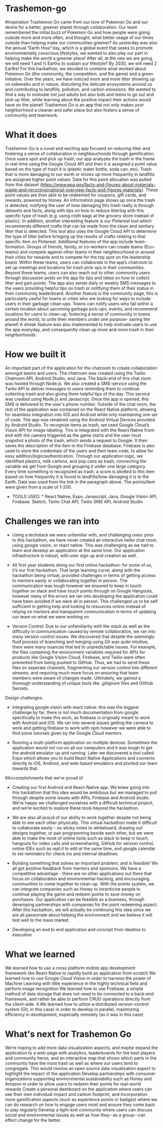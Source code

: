 # Trashemon-go

#Inspiration
Trashemon Go came from our love of Pokemon Go and our desire for a better, greener planet through collaboration. Our team remembered the initial buzz of Pokemon Go and how people were going outside more and more often, and thought, what better usage of our times outside than helping make our communities greener? As yesterday was also the annual "Earth Hour"day, which is a global event that seeks to promote environmentally conscious lifestyles, we wanted to also play our part in helping make the world a greener place! After all, at the rate we are going, we will need 1 and ½ Earths to sustain our lifestyle? By 2030, we will need 2 Earths! For this hackathon, we decided to combine what worked about Pokemon Go (the community, the competition, and the game) and a green initiative. Over the years, we have noticed more and more litter showing up on sidewalks and in nature, disturbing the delicate ecosystems around us and contributing to landfills, pollution, and carbon emissions. We wanted to find a way to motivate not just adults but also kids and teens to go out and pick up litter, while learning about the positive impact their actions would have on the planet! Trashemon Go is an app that not only makes your neighborhood a cleaner and safer place but also fosters a sense of community and teamwork.

# What it does
Trashemon Go is a novel and exciting app focused on reducing litter and fostering a sense of collaboration in neighbourhoods through gamification. Once users spot and pick up trash, our app analyzes the trash in the frame in real-time using the Google Cloud API and then it is assigned a point value based on the type of trash it is (plastic water bottle, soda can, etc). Trash that is more damaging to our earth or shows up more frequently in landfills are assigned higher point values. Data for this point allocation was pulled from this dataset (https://www.epa.gov/facts-and-figures-about-materials-waste-and-recycling/national-overview-facts-and-figures-materials). These point values are then able to be redeemed for coupons, gift cards, and rewards, powered by Honey. An information page shows up once the trash is detected, notifying the user of how damaging this trash really is through datasets and facts, along with tips on how to reduce littering with this specific type of trash (e.g. using cloth bags at the grocery store instead of plastic). In addition, another interesting feature is our Pinterest tool which recommends different crafts that can be made from the clean and sanitary litter that is detected. This tool also uses the Google Cloud API to determine the type of litter before bringing up the results of crafts relating to that specific item on Pinterest. Additional features of the app include team-formation. Groups of friends, family, or co-workers can create teams (Eco-teams) and compete against other teams in their neighbourhood or around their cities for rewards and to compete for the top spot on the leadership board. Within these teams, users can collaborate in the app’s chatroom to set up meetings and locations for trash pick-ups in their communities. Beyond these teams, users can also reach out to other community users through discussion posts on the app for tips and ideas on how to collect litter and gain points. The app also sends daily or weekly SMS messages to the users providing helpful tips on trash or notifying them of their status in their community leaderboard. Another feature is the community page, this is particularly useful for towns or cities who are looking for ways to include users in their garbage clean-ups. Towns can notify users who fall within a certain location about upcoming garbage pick-ups, events, and recommend locations for users to clean-up, fostering a sense of community in towns around the world, to unite their members under one purpose- saving the planet! A streak feature was also implemented to help motivate users to use the app everyday, and consequently clean up more and more trash in their neighborhoods.

# How we built it
An important part of the application for the chatroom to create collaboration amongst teams and users. The chatroom was created using the Twilio Chatroom API, Android Studio, and Java. The back-end of this chat room was hosted through Node.js. We also created a SMS-service using the Twilio API to deliver messages to users reminding them to continue collecting trash and also giving them helpful tips of the day. This service was created using Node.js and Javascript. Once the app is opened, this SMS is delivered to the user's phone number. Outside of the chat room, the rest of the application was contained on the React Native platform, allowing for seamless integration into iOS and Android while only maintaining one set of code. The app was rendered using the Android Virtual Devices provided by Android Studio. To recognize items as trash, we used Google Cloud’s Vision API for image labeling. This is integrated with the React Native front-end with the camera triggered as the game starts and the user must snapshot a photo of the trash, which sends a request to Google. It then saves the description of the item in the Firebase database. Firebase is also used to store the credentials of the users and their team code, to allow for easy addition/login/authentication. Through our application logic, we identified plastics, milk cartons, and pop cans as trash, connecting the variable we get from Google and grouping it under one large category. Every time something is recognized as trash, a score is allotted to this item based on how frequently it is found in landfills/how damaging it is to the Earth. Data was used from the link in the paragraph above. The points/item were given from a scale of 1-200.

* TOOLS USED: * React Native, Expo, Javascript, Java, Google Vision API, Firebase. Sketch, Twilio Chat API, Twilio SMS API, Android Studio

# Challenges we ran into
- Using a techstack we were unfamiliar with, and challenging ones: prior to this hackathon, we have never created an interactive twilio chat room, using google vision, or react native. This was challenging as we had to learn and develop an application at the same time. Our application infrastructure is robust, with user sign up and creation as well.

- All first year students doing our first online hackathon: for some of us, it’s our first hackathon. That large learning curve, along with the hackathon being virtual, provided challenges in terms of getting access to mentors easily or collaborating together in person. The communication was tough however we ensured to keep in touch together on slack and have touch points through on Google Hangouts, however many of the errors we ran into developing the application could have been avoided if we were all in person. This challenged us to be self sufficient in getting help and looking to resources online instead of relying on mentors and transparent communication in terms of updating our team on what we were working on

- Version Control: Due to our unfamiliarity with the stack as well as the difficulty in communication caused by remote collaboration, we ran into many version control issues. We discovered that despite the seemingly fluid process of branching and merging using Git was quite intuitive, there were many nuances that led to unpredictable issues. For example, the files containing the environment variables required for APIs for products like Google Vision Cloud, Firebase, and Twilio were often prevented from being pushed to GitHub. Thus, we had to send these files on seperate channels, fragmenting our version control into different streams, and requiring much more focus on ensuring that team members were aware of changes made. Ultimately, we gained a thorough understanding of unique tools like .gitignore files and GitHub Secrets.

Design challenges:

- Integrating google vision with react native: this was the biggest challenge by far, there is not much documentation from google specifically to make this work, as firebase is originally meant to work with Android and iOS. We ran into several issues getting the camera to work and getting firebase to work with npm however we were able to find some tutorials given by the Google Cloud mentors.

- Running a multi-platform application on multiple devices: Sometimes the application would not run on all our computers and it was tough to get the android emulator up and running. Later we discovered a tool called Expo which allows you to build React Native Applications and connects directly to iOS, Android, and web-based emulators and pivoted our team towards that.

#Accomplishments that we're proud of
- Creating our first Android and React-Native app. We knew going into this hackathon that this idea would be ambitious but we managed to pull through despite some issues with APIs, Firebase and Android studio. We’re happy we challenged ourselves with a difficult technical project, and we’re excited to explore these tools beyond the hackathon.

- We are also all proud of our ability to work together despite not being able to see each other physically. This virtual hackathon made it difficult to collaborate easily - no sticky notes to whiteboard, drawing out designs together, or pair programming beside each other, but we were able to make the most of online tools such as slack to keep in touch, hangouts for video calls and screensharing, GitHub for version control, online IDEs such as repl.it to edit at the same time, and google calendar to set reminders for check ins and internal deadlines.

- Building something that solves an important problem, and is feasible! We all got positive feedback from mentors and sponsors. We have a competitive advantage - there are no other applications out there that focus on collaboration and environmental-hacking, and encouraging communities to come together to clean-up. With the points system, we can integrate companies such as Honey to incentivize people to continue playing the game and redeem points to save money on purchases. Our application can be feasible as a business, through developing partnerships with companies for the point redeeming aspect. After this hackathon, we will actually be continuing this idea since we are all passionate about helping the environment and we believe it will test well to the mass market.

- Developing an end to end application and concept from ideation to execution

# What we learned
We learned how to use a cross platform mobile app development framework like React Native to rapidly build an application from scratch
We learned how to use Google Cloud Vision in order to harness the power of Machine Learning with little experience in the highly technical field and perform image recognition
We learned how to use Firebase, a simple method of data storage that does not need to be connected to a back-end framework, and rather be able to perform CRUD operations directly from the client-side. 4.We learned how to utilize a distributed version-control system (Git, in this case) in order to develop in parallel, maximizing efficiency in development, especially remotely (as it was in this case)

# What's next for Trashemon Go
We’re hoping to add more data visualization aspects, and maybe expand the application to a web-page with analytics, leaderboards for the best players and community heros, and an interactive map that shows which parts in the community have the most trash as well as where our users tend to congregate. This would involve an open source data visualization aspect to highlight the impact of the application
Develop partnerships with consumer organizations supporting environmental sustainability such as Honey and Amazon in order to allow users to redeem their points for real-world rewards
Create a personal dashboard on the application where users can see their own individual impact and carbon footprint, and incorporation more gamification aspects (such as experience points or badges) where we can do research on how to engage users most and ensure they come back to play regularly
Develop a tight-knit community where users can discuss social and environmental issues as well as how they--as a group--can effect change for the better.
